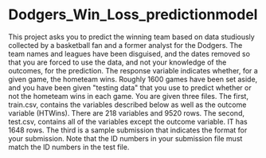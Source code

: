 # Dodgers_Win_Loss_predictionmodel
This project asks you to predict the winning team based on data studiously collected by a basketball fan and a former analyst for the Dodgers. The team names and leagues have been disguised, and the dates removed so that you are forced to use the data, and not your knowledge of the outcomes, for the prediction. The response variable indicates whether, for a given game, the hometeam wins. Roughly 1600 games have been set aside, and you have been given "testing data" that you use to predict whether or not the hometeam wins in each game.  You are given three files. The first, train.csv, contains the variables described below as well as the outcome variable (HTWins). There are 218 variables and 9520 rows. The second, test.csv, contains all of the variables except the outcome variable. IT has 1648 rows. The third is a sample submission that indicates the format for your submission. Note that the ID numbers in your submission file must match the ID numbers in the test file.
